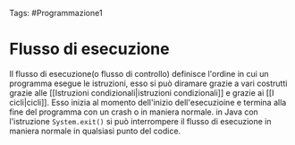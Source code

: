 Tags: #Programmazione1 
# Flusso di esecuzione
Il flusso di esecuzione(o flusso di controllo) definisce l'ordine in cui un programma esegue le istruzioni, esso si può diramare grazie a vari costrutti grazie alle [[Istruzioni condizionali|istruzioni condizionali]] e grazie ai [[I cicli|cicli]]. Esso inizia al momento dell'inizio dell'esecuzioine e termina alla fine del programma con un crash o in maniera normale. in Java con l'istruzione `System.exit()` si può interrompere il flusso di esecuzione in maniera normale in qualsiasi punto del codice.